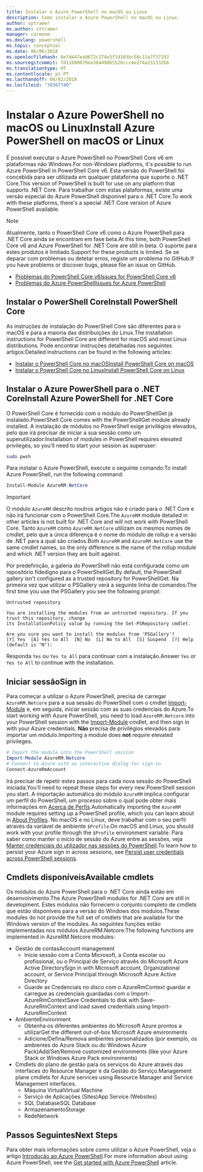 ```yaml
---
title: Instalar o Azure PowerShell no macOS ou Linux
description: Como instalar o Azure PowerShell no macOS ou Linux.
author: sptramer
ms.author: sttramer
manager: carmonm
ms.devlang: powershell
ms.topic: conceptual
ms.date: 06/06/2018
ms.openlocfilehash: 6e7d447ea9672c174e3f1d103bc56c11a7f37192
ms.sourcegitcommit: fd11600079ee3844986552bccc4e274a231332b6
ms.translationtype: HT
ms.contentlocale: pt-PT
ms.lasthandoff: 08/02/2018
ms.locfileid: "39367740"
---
```

# <a name="install-azure-powershell-on-macos-or-linux"></a><span data-ttu-id="28cb8-103">Instalar o Azure PowerShell no macOS ou Linux</span><span class="sxs-lookup"><span data-stu-id="28cb8-103">Install Azure PowerShell on macOS or Linux</span></span>

<span data-ttu-id="28cb8-104">É possível executar o Azure PowerShell no PowerShell Core v6 em plataformas não Windows.</span><span class="sxs-lookup"><span data-stu-id="28cb8-104">For non-Windows platforms, it's possible to run Azure PowerShell in PowerShell Core v6.</span></span> <span data-ttu-id="28cb8-105">Esta versão do PowerShell foi concebida para ser utilizada em qualquer plataforma que suporte o .NET Core.</span><span class="sxs-lookup"><span data-stu-id="28cb8-105">This version of PowerShell is built for use on any platform that supports .NET Core.</span></span> <span data-ttu-id="28cb8-106">Para trabalhar com estas plataformas, existe uma versão especial do Azure PowerShell disponível para o .NET Core.</span><span class="sxs-lookup"><span data-stu-id="28cb8-106">To work with these platforms, there's a special .NET Core version of Azure PowerShell available.</span></span>

> [!NOTE]
> <span data-ttu-id="28cb8-107">Atualmente, tanto o PowerShell Core v6 como o Azure PowerShell para .NET Core ainda se encontram em fase beta.</span><span class="sxs-lookup"><span data-stu-id="28cb8-107">At this time, both PowerShell Core v6 and Azure PowerShell for .NET Core are still in beta.</span></span>
> <span data-ttu-id="28cb8-108">O suporte para estes produtos é limitado.</span><span class="sxs-lookup"><span data-stu-id="28cb8-108">Support for these products is limited.</span></span> <span data-ttu-id="28cb8-109">Se se deparar com problemas ou detetar erros, registe um problema no GitHub.</span><span class="sxs-lookup"><span data-stu-id="28cb8-109">If you have problems or discover bugs, please file an issue on GitHub.</span></span>
>
> * [<span data-ttu-id="28cb8-110">Problemas do PowerShell Core v6</span><span class="sxs-lookup"><span data-stu-id="28cb8-110">Issues for PowerShell Core v6</span></span>](https://github.com/PowerShell/PowerShell/issues)
> * [<span data-ttu-id="28cb8-111">Problemas do Azure PowerShell</span><span class="sxs-lookup"><span data-stu-id="28cb8-111">Issues for Azure PowerShell</span></span>](https://github.com/azure/azure-docs-powershell/issues)

## <a name="install-powershell-core"></a><span data-ttu-id="28cb8-112">Instalar o PowerShell Core</span><span class="sxs-lookup"><span data-stu-id="28cb8-112">Install PowerShell Core</span></span>

<span data-ttu-id="28cb8-113">As instruções de instalação do PowerShell Core são diferentes para o macOS e para a maioria das distribuições do Linux.</span><span class="sxs-lookup"><span data-stu-id="28cb8-113">The installation instructions for PowerShell Core are different for macOS and most Linux distributions.</span></span>
<span data-ttu-id="28cb8-114">Pode encontrar instruções detalhadas nos seguintes artigos:</span><span class="sxs-lookup"><span data-stu-id="28cb8-114">Detailed instructions can be found in the following articles:</span></span>

* [<span data-ttu-id="28cb8-115">Instalar o PowerShell Core no macOS</span><span class="sxs-lookup"><span data-stu-id="28cb8-115">Install PowerShell Core on macOS</span></span>](/powershell/scripting/setup/installing-powershell-core-on-macos)
* [<span data-ttu-id="28cb8-116">Instalar o PowerShell Core no Linux</span><span class="sxs-lookup"><span data-stu-id="28cb8-116">Install PowerShell Core on Linux</span></span>](/powershell/scripting/setup/installing-powershell-core-on-linux)

## <a name="install-azure-powershell-for-net-core"></a><span data-ttu-id="28cb8-117">Instalar o Azure PowerShell para o .NET Core</span><span class="sxs-lookup"><span data-stu-id="28cb8-117">Install Azure PowerShell for .NET Core</span></span>

<span data-ttu-id="28cb8-118">O PowerShell Core é fornecido com o módulo do PowerShellGet já instalado.</span><span class="sxs-lookup"><span data-stu-id="28cb8-118">PowerShell Core comes with the PowerShellGet module already installed.</span></span> <span data-ttu-id="28cb8-119">A instalação de módulos no PowerShell exige privilégios elevados, pelo que irá precisar de iniciar a sua sessão como um superutilizador:</span><span class="sxs-lookup"><span data-stu-id="28cb8-119">Installation of modules in PowerShell requires elevated privileges, so you'll need to start your session as superuser:</span></span>

```bash
sudo pwsh
```

<span data-ttu-id="28cb8-120">Para instalar o Azure PowerShell, execute o seguinte comando:</span><span class="sxs-lookup"><span data-stu-id="28cb8-120">To install Azure PowerShell, run the following command:</span></span>

```powershell
Install-Module AzureRM.NetCore
```

> [!IMPORTANT]
> <span data-ttu-id="28cb8-121">O módulo `AzureRM` descrito noutros artigos não é criado para o .NET Core e não irá funcionar com o PowerShell Core.</span><span class="sxs-lookup"><span data-stu-id="28cb8-121">The `AzureRM` module detailed in other articles is not built for .NET Core and will not work with PowerShell Core.</span></span> <span data-ttu-id="28cb8-122">Tanto `AzureRM` como `AzureRM.NetCore` utilizam os mesmos nomes de cmdlet, pelo que a única diferença é o nome do módulo de rollup e a versão de .NET para a qual são criados.</span><span class="sxs-lookup"><span data-stu-id="28cb8-122">Both `AzureRM` and `AzureRM.NetCore` use the same cmdlet names, so the only difference is the name of the rollup module and which .NET version they are built against.</span></span>

<span data-ttu-id="28cb8-123">Por predefinição, a galeria do PowerShell não está configurada como um repositório fidedigno para o PowerShellGet.</span><span class="sxs-lookup"><span data-stu-id="28cb8-123">By default, the PowerShell gallery isn't configured as a trusted repository for PowerShellGet.</span></span> <span data-ttu-id="28cb8-124">Na primeira vez que utilizar o PSGallery verá a seguinte linha de comandos:</span><span class="sxs-lookup"><span data-stu-id="28cb8-124">The first time you use the PSGallery you see the following prompt:</span></span>

```output
Untrusted repository

You are installing the modules from an untrusted repository. If you trust this repository, change
its InstallationPolicy value by running the Set-PSRepository cmdlet.

Are you sure you want to install the modules from 'PSGallery'?
[Y] Yes  [A] Yes to All  [N] No  [L] No to All  [S] Suspend  [?] Help (default is "N"):
```

<span data-ttu-id="28cb8-125">Responda `Yes` ou `Yes to All` para continuar com a instalação.</span><span class="sxs-lookup"><span data-stu-id="28cb8-125">Answer `Yes` or `Yes to All` to continue with the installation.</span></span>

## <a name="sign-in"></a><span data-ttu-id="28cb8-126">Iniciar sessão</span><span class="sxs-lookup"><span data-stu-id="28cb8-126">Sign in</span></span>

<span data-ttu-id="28cb8-127">Para começar a utilizar o Azure PowerShell, precisa de carregar `AzureRM.Netcore` para a sua sessão do PowerShell com o cmdlet [Import-Module](/powershell/module/Microsoft.PowerShell.Core/Import-Module) e, em seguida, iniciar sessão com as suas credenciais do Azure.</span><span class="sxs-lookup"><span data-stu-id="28cb8-127">To start working with Azure PowerShell, you need to load `AzureRM.Netcore` into your PowerShell session with the [Import-Module](/powershell/module/Microsoft.PowerShell.Core/Import-Module) cmdlet, and then sign in with your Azure credentials.</span></span> <span data-ttu-id="28cb8-128">__Não__ precisa de privilégios elevados para importar um módulo.</span><span class="sxs-lookup"><span data-stu-id="28cb8-128">Importing a module does __not__ require elevated privileges.</span></span>

```powershell
# Import the module into the PowerShell session
Import-Module AzureRM.Netcore
# Connect to Azure with an interactive dialog for sign-in
Connect-AzureRmAccount
```

<span data-ttu-id="28cb8-129">Irá precisar de repetir estes passos para cada nova sessão do PowerShell iniciada.</span><span class="sxs-lookup"><span data-stu-id="28cb8-129">You'll need to repeat these steps for every new PowerShell session you start.</span></span> <span data-ttu-id="28cb8-130">A importação automática do módulo `AzureRM` implica configurar um perfil do PowerShell, um processo sobre o qual pode obter mais informações em [Acerca de Perfis](/powershell/module/microsoft.powershell.core/about/about_profiles).</span><span class="sxs-lookup"><span data-stu-id="28cb8-130">Automatically importing the `AzureRM` module requires setting up a PowerShell profile, which you can learn about in [About Profiles](/powershell/module/microsoft.powershell.core/about/about_profiles).</span></span>
<span data-ttu-id="28cb8-131">No macOS e no Linux, deve trabalhar com o seu perfil através da variável de ambiente `$Profile`.</span><span class="sxs-lookup"><span data-stu-id="28cb8-131">On macOS and Linux, you should work with your profile through the `$Profile` environment variable.</span></span> <span data-ttu-id="28cb8-132">Para saber como manter o início de sessão do Azure entre as sessões, veja [Manter credenciais do utilizador nas sessões do PowerShell](context-persistence.md).</span><span class="sxs-lookup"><span data-stu-id="28cb8-132">To learn how to persist your Azure sign in across sessions, see [Persist user credentials across PowerShell sessions](context-persistence.md).</span></span>

## <a name="available-cmdlets"></a><span data-ttu-id="28cb8-133">Cmdlets disponíveis</span><span class="sxs-lookup"><span data-stu-id="28cb8-133">Available cmdlets</span></span>

<span data-ttu-id="28cb8-134">Os módulos do Azure PowerShell para o .NET Core ainda estão em desenvolvimento.</span><span class="sxs-lookup"><span data-stu-id="28cb8-134">The Azure PowerShell modules for .NET Core are still in development.</span></span> <span data-ttu-id="28cb8-135">Estes módulos não fornecem o conjunto completo de cmdlets que estão disponíveis para a versão do Windows dos módulos.</span><span class="sxs-lookup"><span data-stu-id="28cb8-135">These modules do not provide the full set of cmdlets that are available for the Windows version of the modules.</span></span> <span data-ttu-id="28cb8-136">As seguintes funções estão implementadas nos módulos AzureRM.Netcore:</span><span class="sxs-lookup"><span data-stu-id="28cb8-136">The following functions are implemented in AzureRM.Netcore modules:</span></span>

* <span data-ttu-id="28cb8-137">Gestão de contas</span><span class="sxs-lookup"><span data-stu-id="28cb8-137">Account management</span></span>
  * <span data-ttu-id="28cb8-138">Inicie sessão com a Conta Microsoft, a Conta escolar ou profissional, ou o Principal de Serviço através do Microsoft Azure Active Directory</span><span class="sxs-lookup"><span data-stu-id="28cb8-138">Sign in with Microsoft account, Organizational account, or Service Principal through Microsoft Azure Active Directory</span></span>
  * <span data-ttu-id="28cb8-139">Guarde as Credenciais no disco com o AzureRmContext guardar e carregue as credenciais guardadas com o Import-AzureRmContext</span><span class="sxs-lookup"><span data-stu-id="28cb8-139">Save Credentials to disk with Save-AzureRmContext and load saved credentials using Import-AzureRmContext</span></span>
* <span data-ttu-id="28cb8-140">Ambiente</span><span class="sxs-lookup"><span data-stu-id="28cb8-140">Environment</span></span>
  * <span data-ttu-id="28cb8-141">Obtenha os diferentes ambientes do Microsoft Azure prontos a utilizar</span><span class="sxs-lookup"><span data-stu-id="28cb8-141">Get the different out-of-box Microsoft Azure environments</span></span>
  * <span data-ttu-id="28cb8-142">Adicione/Defina/Remova ambientes personalizados (por exemplo, os ambientes do Azure Stack ou do Windows Azure Pack)</span><span class="sxs-lookup"><span data-stu-id="28cb8-142">Add/Set/Remove customized environments (like your Azure Stack or Windows Azure Pack environments)</span></span>
* <span data-ttu-id="28cb8-143">Cmdlets do plano de gestão para os serviços do Azure através das interfaces do Resource Manager e da Gestão do Serviço.</span><span class="sxs-lookup"><span data-stu-id="28cb8-143">Management plane cmdlets for Azure services using Resource Manager and Service Management interfaces.</span></span>
  * <span data-ttu-id="28cb8-144">Máquina Virtual</span><span class="sxs-lookup"><span data-stu-id="28cb8-144">Virtual Machine</span></span>
  * <span data-ttu-id="28cb8-145">Serviço de Aplicações (Sites)</span><span class="sxs-lookup"><span data-stu-id="28cb8-145">App Service (Websites)</span></span>
  * <span data-ttu-id="28cb8-146">SQL Database</span><span class="sxs-lookup"><span data-stu-id="28cb8-146">SQL Database</span></span>
  * <span data-ttu-id="28cb8-147">Armazenamento</span><span class="sxs-lookup"><span data-stu-id="28cb8-147">Storage</span></span>
  * <span data-ttu-id="28cb8-148">Rede</span><span class="sxs-lookup"><span data-stu-id="28cb8-148">Network</span></span>

## <a name="next-steps"></a><span data-ttu-id="28cb8-149">Passos Seguintes</span><span class="sxs-lookup"><span data-stu-id="28cb8-149">Next Steps</span></span>

<span data-ttu-id="28cb8-150">Para obter mais informações sobre como utilizar o Azure PowerShell, veja o artigo [Introdução ao Azure PowerShell](get-started-azureps.md).</span><span class="sxs-lookup"><span data-stu-id="28cb8-150">For more information about using Azure PowerShell, see the [Get started with Azure PowerShell](get-started-azureps.md) article.</span></span>
